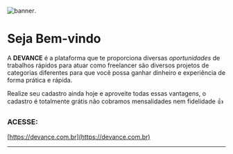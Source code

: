 ![banner](https://devance.com.br/site/img/banner-email.jpg "devance").

# Seja Bem-vindo

A **DEVANCE** é a plataforma que te proporciona diversas *oportunidades* de trabalhos rápidos para atuar como freelancer são diversos projetos de categorias diferentes para que você possa ganhar dinheiro e experiência de forma prática e rápida. 

Realize seu cadastro ainda hoje e aproveite todas essas vantagens, o cadastro é totalmente grátis não cobramos mensalidades nem fidelidade 👍

### ACESSE:

[https://devance.com.br](https://devance.com.br)

------------------------------------------------------------------------

